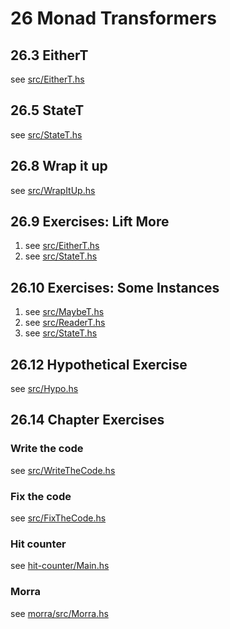 # 26 Monad Transformers

## 26.3 EitherT

see [src/EitherT.hs](./src/EitherT.hs)

## 26.5 StateT

see [src/StateT.hs](./src/StateT.hs)

## 26.8 Wrap it up

see [src/WrapItUp.hs](./src/WrapItUp.hs)

## 26.9 Exercises: Lift More

1. see [src/EitherT.hs](./src/EitherT.hs)
2. see [src/StateT.hs](./src/StateT.hs)

## 26.10 Exercises: Some Instances

1. see [src/MaybeT.hs](./src/MaybeT.hs)
2. see [src/ReaderT.hs](./src/ReaderT.hs)
3. see [src/StateT.hs](./src/StateT.hs)

## 26.12 Hypothetical Exercise

see [src/Hypo.hs](./src/Hypo.hs)

## 26.14 Chapter Exercises

### Write the code

see [src/WriteTheCode.hs](./src/WriteTheCode.hs)

### Fix the code

see [src/FixTheCode.hs](./src/FixTheCode.hs)

### Hit counter

see [hit-counter/Main.hs](./hit-counter/Main.hs)

### Morra

see [morra/src/Morra.hs](./morra/src/Morra.hs)